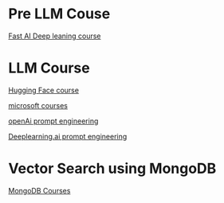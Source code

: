 # Pre LLM Couse

[Fast AI Deep leaning course](https://course.fast.ai/)


# LLM Course

[Hugging Face course](https://huggingface.co/learn/llm-course/chapter1/1)

[microsoft courses](https://microsoft.github.io/AI-For-Beginners/)

[openAi prompt engineering](https://platform.openai.com/docs/guides/prompt-engineering)

[Deeplearning.ai prompt engineering](
https://www.deeplearning.ai/short-courses/chatgpt-prompt-engineering-for-developers/)


# Vector Search using MongoDB
[MongoDB Courses]([https://microsoft.github.io/AI-For-Beginners/](https://learn.mongodb.com/learn/course/using-vector-search-for-semantic-search/resources/available-virtual-labs/list-of-virtual-labs/list-of-virtual-labs))
